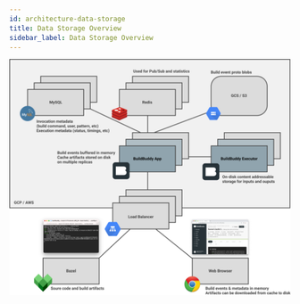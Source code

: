 ```yaml
---
id: architecture-data-storage
title: Data Storage Overview
sidebar_label: Data Storage Overview
---
```


![](architecture/architecture-data-storage.png)